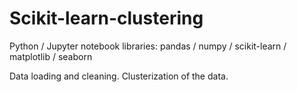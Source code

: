 # Scikit-learn-clustering

Python / Jupyter notebook
libraries: pandas / numpy / scikit-learn / matplotlib / seaborn

Data loading and cleaning. Clusterization of the data. 
